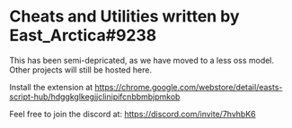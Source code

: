 # Cheats and Utilities written by East_Arctica#9238

This has been semi-depricated, as we have moved to a less oss model. Other projects will still be hosted here.

Install the extension at https://chrome.google.com/webstore/detail/easts-script-hub/hdggkglkegjjclinipifcnbbmbjpmkob

Feel free to join the discord at: https://discord.com/invite/7hvhbK6
